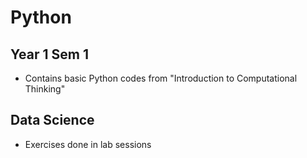 # Python
## Year 1 Sem 1
- Contains basic Python codes from "Introduction to Computational Thinking"

## Data Science
- Exercises done in lab sessions

